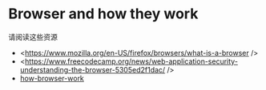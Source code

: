 # Browser and how they work

请阅读这些资源


- <https://www.mozilla.org/en-US/firefox/browsers/what-is-a-browser />
- <https://www.freecodecamp.org/news/web-application-security-understanding-the-browser-5305ed2f1dac/ />
- [how-browser-work](http://taligarsiel.com/Projects/howbrowserswork1.htm)
